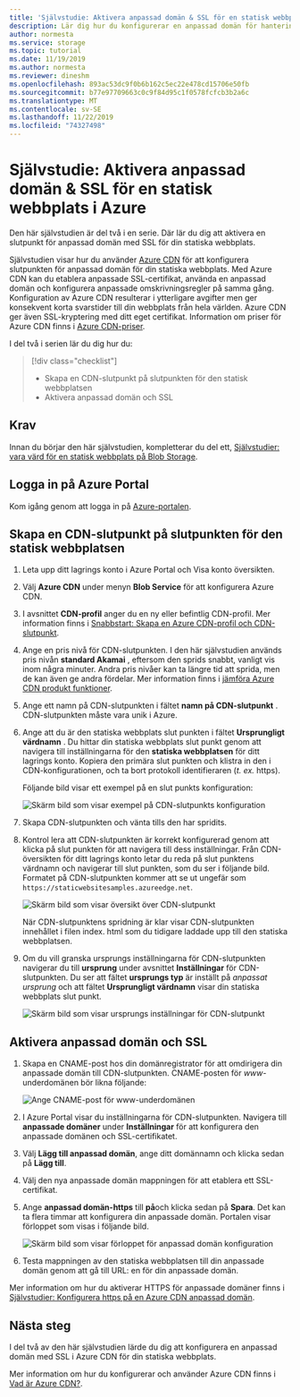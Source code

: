 ```yaml
---
title: 'Självstudie: Aktivera anpassad domän & SSL för en statisk webbplats i Azure'
description: Lär dig hur du konfigurerar en anpassad domän för hantering av en statisk webbplats.
author: normesta
ms.service: storage
ms.topic: tutorial
ms.date: 11/19/2019
ms.author: normesta
ms.reviewer: dineshm
ms.openlocfilehash: 893ac53dc9f0b6b162c5ec22e478cd15706e50fb
ms.sourcegitcommit: b77e97709663c0c9f84d95c1f0578fcfcb3b2a6c
ms.translationtype: MT
ms.contentlocale: sv-SE
ms.lasthandoff: 11/22/2019
ms.locfileid: "74327498"
---
```

# <a name="tutorial-enable-custom-domain--ssl-for-a-static-website-in-azure"></a>Självstudie: Aktivera anpassad domän & SSL för en statisk webbplats i Azure

Den här självstudien är del två i en serie. Där lär du dig att aktivera en slutpunkt för anpassad domän med SSL för din statiska webbplats. 

Självstudien visar hur du använder [Azure CDN](../../cdn/cdn-overview.md) för att konfigurera slutpunkten för anpassad domän för din statiska webbplats. Med Azure CDN kan du etablera anpassade SSL-certifikat, använda en anpassad domän och konfigurera anpassade omskrivningsregler på samma gång. Konfiguration av Azure CDN resulterar i ytterligare avgifter men ger konsekvent korta svarstider till din webbplats från hela världen. Azure CDN ger även SSL-kryptering med ditt eget certifikat. Information om priser för Azure CDN finns i [Azure CDN-priser](https://azure.microsoft.com/pricing/details/cdn/).

I del två i serien lär du dig hur du:

> [!div class="checklist"]
> * Skapa en CDN-slutpunkt på slutpunkten för den statisk webbplatsen
> * Aktivera anpassad domän och SSL

## <a name="prerequisites"></a>Krav

Innan du börjar den här självstudien, kompletterar du del ett, [Självstudier: vara värd för en statisk webbplats på Blob Storage](storage-blob-static-website-host.md). 

## <a name="sign-in-to-the-azure-portal"></a>Logga in på Azure Portal

Kom igång genom att logga in på [Azure-portalen](https://portal.azure.com/).

## <a name="create-a-cdn-endpoint-on-the-static-website-endpoint"></a>Skapa en CDN-slutpunkt på slutpunkten för den statisk webbplatsen

1. Leta upp ditt lagrings konto i Azure Portal och Visa konto översikten.
1. Välj **Azure CDN** under menyn **Blob Service** för att konfigurera Azure CDN.
1. I avsnittet **CDN-profil** anger du en ny eller befintlig CDN-profil. Mer information finns i [Snabbstart: Skapa en Azure CDN-profil och CDN-slutpunkt](../../cdn/cdn-create-new-endpoint.md).
1. Ange en pris nivå för CDN-slutpunkten. I den här självstudien används pris nivån **standard Akamai** , eftersom den sprids snabbt, vanligt vis inom några minuter. Andra pris nivåer kan ta längre tid att sprida, men de kan även ge andra fördelar. Mer information finns i [jämföra Azure CDN produkt funktioner](../../cdn/cdn-features.md).
1. Ange ett namn på CDN-slutpunkten i fältet **namn på CDN-slutpunkt** . CDN-slutpunkten måste vara unik i Azure.
1. Ange att du är den statiska webbplats slut punkten i fältet **Ursprungligt värdnamn** . Du hittar din statiska webbplats slut punkt genom att navigera till inställningarna för den **statiska webbplatsen** för ditt lagrings konto. Kopiera den primära slut punkten och klistra in den i CDN-konfigurationen, och ta bort protokoll identifieraren (*t. ex.* https).

    Följande bild visar ett exempel på en slut punkts konfiguration:

    ![Skärm bild som visar exempel på CDN-slutpunkts konfiguration](media/storage-blob-static-website-custom-domain/add-cdn-endpoint.png)

1. Skapa CDN-slutpunkten och vänta tills den har spridits.
1. Kontrol lera att CDN-slutpunkten är korrekt konfigurerad genom att klicka på slut punkten för att navigera till dess inställningar. Från CDN-översikten för ditt lagrings konto letar du reda på slut punktens värdnamn och navigerar till slut punkten, som du ser i följande bild. Formatet på CDN-slutpunkten kommer att se ut ungefär som `https://staticwebsitesamples.azureedge.net`.

    ![Skärm bild som visar översikt över CDN-slutpunkt](media/storage-blob-static-website-custom-domain/verify-cdn-endpoint.png)

    När CDN-slutpunktens spridning är klar visar CDN-slutpunkten innehållet i filen index. html som du tidigare laddade upp till den statiska webbplatsen.

1. Om du vill granska ursprungs inställningarna för CDN-slutpunkten navigerar du till **ursprung** under avsnittet **Inställningar** för CDN-slutpunkten. Du ser att fältet **ursprungs typ** är inställt på *anpassat ursprung* och att fältet **Ursprungligt värdnamn** visar din statiska webbplats slut punkt.

    ![Skärm bild som visar ursprungs inställningar för CDN-slutpunkt](media/storage-blob-static-website-custom-domain/verify-cdn-origin.png)

## <a name="enable-custom-domain-and-ssl"></a>Aktivera anpassad domän och SSL

1. Skapa en CNAME-post hos din domänregistrator för att omdirigera din anpassade domän till CDN-slutpunkten. CNAME-posten för *www*-underdomänen bör likna följande:

    ![Ange CNAME-post för www-underdomänen](media/storage-blob-static-website-custom-domain/subdomain-cname-record.png)

1. I Azure Portal visar du inställningarna för CDN-slutpunkten. Navigera till **anpassade domäner** under **Inställningar** för att konfigurera den anpassade domänen och SSL-certifikatet.
1. Välj **Lägg till anpassad domän**, ange ditt domännamn och klicka sedan på **Lägg till**.
1. Välj den nya anpassade domän mappningen för att etablera ett SSL-certifikat.
1. Ange **anpassad domän-https** till **på**och klicka sedan på **Spara**. Det kan ta flera timmar att konfigurera din anpassade domän. Portalen visar förloppet som visas i följande bild.

    ![Skärm bild som visar förloppet för anpassad domän konfiguration](media/storage-blob-static-website-custom-domain/configure-custom-domain-https.png)

1. Testa mappningen av den statiska webbplatsen till din anpassade domän genom att gå till URL: en för din anpassade domän.

Mer information om hur du aktiverar HTTPS för anpassade domäner finns i [Självstudier: Konfigurera https på en Azure CDN anpassad domän](../../cdn/cdn-custom-ssl.md).

## <a name="next-steps"></a>Nästa steg

I del två av den här självstudien lärde du dig att konfigurera en anpassad domän med SSL i Azure CDN för din statiska webbplats.

Mer information om hur du konfigurerar och använder Azure CDN finns i [Vad är Azure CDN?](../../cdn/cdn-overview.md).